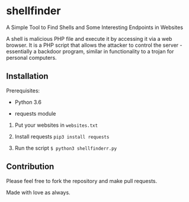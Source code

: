 
# shellfinder

A Simple Tool to Find Shells and Some Interesting Endpoints in Websites

A shell is malicious PHP file and execute it by accessing it via a web browser. It is a PHP script that allows the attacker to control the server - essentially a backdoor program, similar in functionality to a trojan for personal computers.

## Installation 
Prerequisites:

- Python 3.6

- requests module

1. Put your websites in `websites.txt`

2. Install requests `pip3 install requests`

3. Run the script `$ python3 shellfinderr.py`

## Contribution
Please feel free to fork the repository and make pull requests.

Made with love as always.
